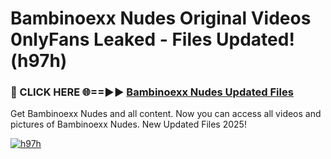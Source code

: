 # Bambinoexx Nudes Original Videos 0nlyFans Leaked - Files Updated! (h97h)

<h3>🔴 CLICK HERE 🌐==►► <a href="https://tinyurl.com/5h6xmrr3" rel="nofollow">Bambinoexx Nudes Updated Files</a></h3>

Get Bambinoexx Nudes and all content. Now you can access all videos and pictures of Bambinoexx Nudes. New Updated Files 2025!

[![h97h](https://i.imgur.com/KVD873Z.gif)](https://tinyurl.com/5h6xmrr3)
